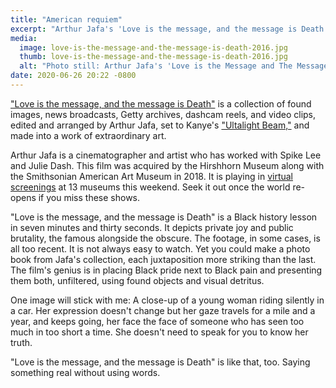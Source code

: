 ```yaml
---
title: "American requiem"
excerpt: "Arthur Jafa's 'Love is the message, and the message is Death' is an extraordinary piece of video art."
media:
  image: love-is-the-message-and-the-message-is-death-2016.jpg
  thumb: love-is-the-message-and-the-message-is-death-2016.jpg
  alt: "Photo still: Arthur Jafa's 'Love is the Message and The Message is Death'"
date: 2020-06-26 20:22 -0800
---
```


["Love is the message, and the message is Death"](https://www.moca.org/program/arthur-jafa-love-is-the-message-the-message-is-death) is a collection of found images, news broadcasts, Getty archives, dashcam reels, and video clips, edited and arranged by Arthur Jafa, set to Kanye's ["Ultalight Beam,"](https://www.youtube.com/watch?v=6oHdAA3AqnE) and made into a work of extraordinary art.

Arthur Jafa is a cinematographer and artist who has worked with Spike Lee and Julie Dash. This film was acquired by the Hirshhorn Museum along with the Smithsonian American Art Museum in 2018. It is playing in [virtual screenings](https://hirshhorn.si.edu/news/press-release/love-is-the-message-the-message-is-death-streamed-june-26-28/) at 13 museums this weekend. Seek it out once the world re-opens if you miss these shows.

"Love is the message, and the message is Death" is a Black history lesson in seven minutes and thirty seconds. It depicts private joy and public brutality, the famous alongside the obscure. The footage, in some cases, is all too recent. It is not always easy to watch. Yet you could make a photo book from Jafa's collection, each juxtaposition more striking than the last. The film's genius is in placing Black pride next to Black pain and presenting them both, unfiltered, using found objects and visual detritus.

One image will stick with me: A close-up of a young woman riding silently in a car. Her expression doesn't change but her gaze travels for a mile and a year, and keeps going, her face the face of someone who has seen too much in too short a time. She doesn't need to speak for you to know her truth.

"Love is the message, and the message is Death" is like that, too. Saying something real without using words.
